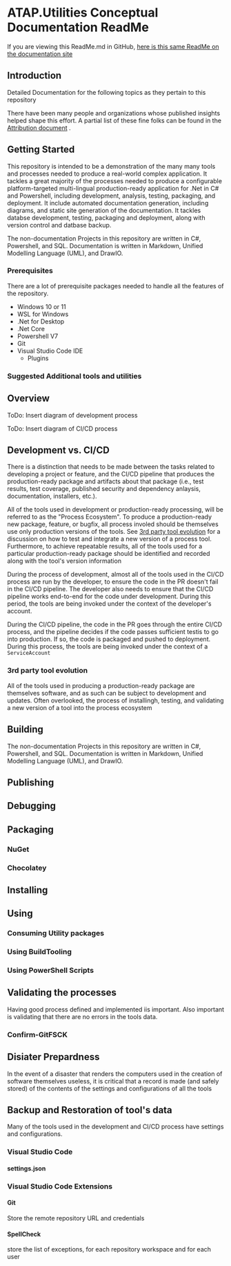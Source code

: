  
# ATAP.Utilities Conceptual Documentation ReadMe
If you are viewing this ReadMe.md in GitHub, [here is this same ReadMe on the documentation site]()
## Introduction
Detailed Documentation for the following topics as they pertain to this repository

There have been many people and organizations whose published insights helped shape this effort. A partial list of these fine folks can be found in the [Attribution document](./Documentation/ATTRIBUTION.html) .
## <a id="GettingStarted" />Getting Started

This repository is intended to be a demonstration of the many many tools and processes needed to produce a real-world complex application. It tackles a great majority of the processes needed to produce a configurable platform-targeted multi-lingual production-ready application for .Net in C# and Powershell, including development, analysis, testing, packaging, and deployment. It include automated documentation generation, including diagrams, and static site generation of the documentation. It tackles databse development, testing, packaging and deployment, along with version control and datbase backup.

The non-documentation Projects in this repository are written in C#, Powershell, and SQL. Documentation is written in Markdown, Unified Modelling Language (UML), and DrawIO. 



### <a id="Prerequisites" />Prerequisites

There are a lot of prerequisite packages needed to handle all the features of the repository. 
* Windows 10 or 11
* WSL for Windows
* .Net for Desktop
* .Net Core
* Powershell V7
* Git
* Visual Studio Code IDE
    * Plugins


### Suggested Additional tools and utilities

## Overview

ToDo: Insert diagram of development process

ToDo: Insert diagram of CI/CD process

## <a id="Development vs. CI/CD" /> Development vs. CI/CD

There is a distinction that needs to be made between the tasks related to developing a project or feature, and the CI/CD pipeline that produces the production-ready package and artifacts about that package (i.e., test results, test coverage, published security and dependency anlaysis, documentation, installers, etc.).  

All of the tools used in development or production-ready processing, will be referred to as the "Process Ecosystem". To produce a production-ready new package, feature, or bugfix, all process involed should be themselves use only production versions of the tools. See [3rd party tool evolution](#3rd-party-tool-evolution) for a discussion on how to test and integrate a new version of a process tool.  Furthermore, to achieve repeatable results, all of the tools used for a particular production-ready package should be identified and recorded along with the tool's version information

During the process of development, almost all of the tools used in the CI/CD process are run by the developer, to ensure the code in the PR doesn't fail in the CI/CD pipeline. The developer also needs to ensure that the CI/CD pipeline works end-to-end for the code under development. During this period, the tools are being invoked under the context of the developer's account.

During the CI/CD pipeline, the code in the PR goes through the entire CI/CD process, and the pipeline decides if the code passes sufficient testis to go into production. If so, the code is packaged and pushed to deployment. During this process, the tools are being invoked under the context of a `ServiceAccount`

### 3rd party tool evolution

All of the tools used in producing a production-ready package are themselves software, and as such can be subject to development and updates. Often overlooked, the process of installingh, testing, and validating a new version of a tool into the process ecosystem

## <a id="Building" /> Building

The non-documentation Projects in this repository are written in C#, Powershell, and SQL. Documentation is written in Markdown, Unified Modelling Language (UML), and DrawIO. 

## <a id="Publishing" />Publishing

## <a id="Debugging" />Debugging

## <a id="Packaging" />Packaging

### <a id="NuGetPackaging" />NuGet

### <a id="ChocolateyPackaging" />Chocolatey

## <a id="Installing" />Installing

## <a id="Using" />Using
### <a id="ConsumingUtilityPackages" />Consuming Utility packages

### <a id="UsingBuildTooling" />Using BuildTooling

### <a id="UsingPowerShellScripts" />Using PowerShell Scripts

## Validating the processes

Having good process defined and implemented iis important. Also important is validating that there are no errors in the tools data.

### Confirm-GitFSCK


## Disiater Prepardness

In the event of a disaster that renders the computers used in the creation of software themselves useless, it is critical that a record is made (and safely stored) of the contents of the settings and configurations of all the tools
## Backup and Restoration of tool's data

Many of the tools used in the development and CI/CD process have settings and configurations. 

### Visual Studio Code

#### settings.json

### Visual Studio Code Extensions

#### Git

Store the remote repository URL and credentials

#### SpellCheck

store the list of exceptions, for each repository workspace and for each user

